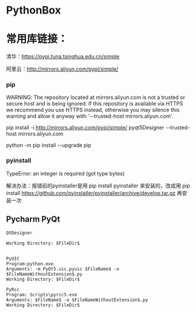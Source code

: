 # PythonBox

# 常用库链接：

清华：https://pypi.tuna.tsinghua.edu.cn/simple

阿里云：http://mirrors.aliyun.com/pypi/simple/



### pip 





WARNING: The repository located at mirrors.aliyun.com is not a trusted or secure host and is being ignored. If this repository is available via HTTPS we recommend you use HTTPS instead, otherwise you may silence this warning and allow it anyway with '--trusted-host mirrors.aliyun.com'.



pip install -i http://mirrors.aliyun.com/pypi/simple/ pyqt5Designer --trusted-host mirrors.aliyun.com





python -m pip install --upgrade pip



### pyinstall

TypeError: an integer is required (got type bytes)

解决办法：报错前的pyinstaller是用 pip install pyinstaller 来安装的，改成用 pip install https://github.com/pyinstaller/pyinstaller/archive/develop.tar.gz 再安装一次





## Pycharm PyQt



```
QtDesigner

Working Directory: $FileDir$


PyUIC
Program:python.exe
Arguments: -m PyQt5.uic.pyuic $FileName$ -o $FileNameWithoutExtension$.py
Working Directory: $FileDir$

PyRcc
Program: Scripts\pyrcc5.exe
Arguments: $FileName$ -o $FileNameWithoutExtension$.py 
Working Directory: $FileDir$

```
